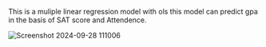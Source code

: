 This is a muliple linear regression model with ols 
this model  can predict gpa in the basis of SAT score and Attendence.

![Screenshot 2024-09-28 111006](https://github.com/user-attachments/assets/baa9024d-d327-487b-9dc8-9177fd004dd0)
